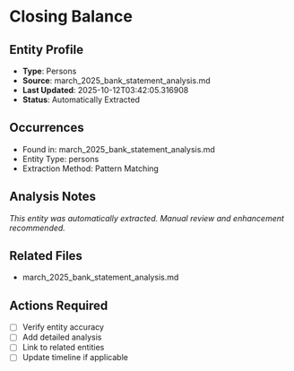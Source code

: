 # Closing Balance

## Entity Profile
- **Type**: Persons
- **Source**: march_2025_bank_statement_analysis.md
- **Last Updated**: 2025-10-12T03:42:05.316908
- **Status**: Automatically Extracted

## Occurrences
- Found in: march_2025_bank_statement_analysis.md
- Entity Type: persons
- Extraction Method: Pattern Matching

## Analysis Notes
*This entity was automatically extracted. Manual review and enhancement recommended.*

## Related Files
- march_2025_bank_statement_analysis.md

## Actions Required
- [ ] Verify entity accuracy
- [ ] Add detailed analysis
- [ ] Link to related entities
- [ ] Update timeline if applicable
